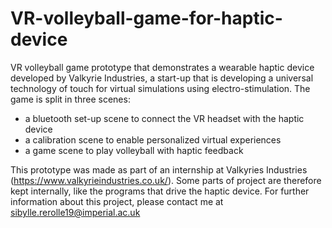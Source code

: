 # VR-volleyball-game-for-haptic-device
VR volleyball game prototype that demonstrates a wearable haptic device developed by Valkyrie Industries, a start-up that is developing a universal technology of touch for virtual simulations using electro-stimulation. The game is split in three scenes: 
- a bluetooth set-up scene to connect the VR headset with the haptic device
- a calibration scene to enable personalized virtual experiences
- a game scene to play volleyball with haptic feedback

This prototype was made as part of an internship at Valkyries Industries (https://www.valkyrieindustries.co.uk/). Some parts of project are therefore kept internally, like the programs that drive the haptic device. For further information about this project, please contact me at sibylle.rerolle19@imperial.ac.uk

